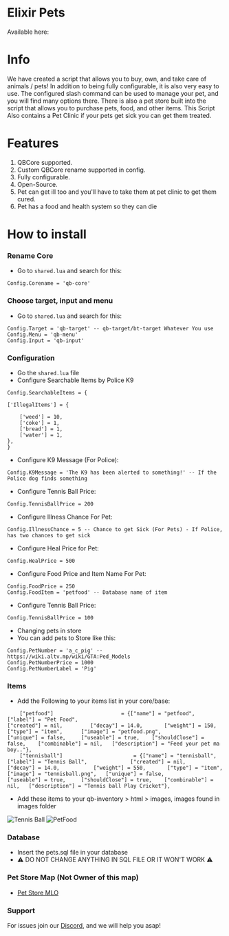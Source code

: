 # Elixir Pets
Available here:

# Info
We have created a script that allows you to buy, own, and take care of animals / pets! In addition to being fully configurable, it is also very easy to use.
The configured slash command can be used to manage your pet, and you will find many options there. There is also a pet store built into the script that allows you to purchase pets, food, and other items. This Script Also contains a Pet Clinic if your pets get sick you can get them treated.

# Features
1. QBCore supported.
2. Custom QBCore rename supported in config.
3. Fully configurable.
4. Open-Source.
5. Pet can get ill too and you'll have to take them at pet clinic to get them cured.
6. Pet has a food and health system so they can die

# How to install
### Rename Core
* Go to ``shared.lua`` and search for this:
```
Config.Corename = 'qb-core'
```

### Choose target, input and menu
* Go to ``shared.lua`` and search for this:
```
Config.Target = 'qb-target' -- qb-target/bt-target Whatever You use
Config.Menu = 'qb-menu'
Config.Input = 'qb-input'
```

### Configuration
* Go the ``shared.lua`` file
* Configure Searchable Items by Police K9
```
Config.SearchableItems = {

['IllegalItems'] = {

	['weed'] = 10,
	['coke'] = 1,
	['bread'] = 1,
	['water'] = 1,
},
}
```
* Configure K9 Message (For Police):
```
Config.K9Message = 'The K9 has been alerted to something!' -- If the Police dog finds something
```
* Configure Tennis Ball Price:
```
Config.TennisBallPrice = 200
```
* Configure Illness Chance For Pet:
```
Config.IllnessChance = 5 -- Chance to get Sick (For Pets) - If Police, has two chances to get sick
```
* Configure Heal Price for Pet:
```
Config.HealPrice = 500
```
* Configure Food Price and Item Name For Pet:
```
Config.FoodPrice = 250
Config.FoodItem = 'petfood' -- Database name of item
```
* Configure Tennis Ball Price:
```
Config.TennisBallPrice = 100
```
* Changing pets in store
* You can add pets to Store like this:
```
Config.PetNumber = 'a_c_pig' --https://wiki.altv.mp/wiki/GTA:Ped_Models
Config.PetNumberPrice = 1000
Config.PetNumberLabel = 'Pig'
```

### Items
* Add the Following to your items list in your core/base:
```
	["petfood"] 					 = {["name"] = "petfood", 				["label"] = "Pet Food", 	     	   						 ["created"] = nil, 		["decay"] = 14.0,		["weight"] = 150, 		["type"] = "item", 		["image"] = "petfood.png", 				["unique"] = false,   	["useable"] = true,    ["shouldClose"] = false,    ["combinable"] = nil,   ["description"] = "Feed your pet ma boy.."},	
	["tennisball"] 			 			 = {["name"] = "tennisball", 			["label"] = "Tennis Ball", 				["created"] = nil, 		["decay"] = 14.0, 			["weight"] = 550, 		["type"] = "item", 		["image"] = "tennisball.png", 	["unique"] = false, 					["useable"] = true, 	["shouldClose"] = true,	   ["combinable"] = nil,   ["description"] = "Tennis ball Play Cricket"},
```
* Add these items to your qb-inventory > html > images, images found in images folder

![Tennis Ball](https://cdn.discordapp.com/attachments/627417439566561290/1064592747522183198/tennisball.png) 
![PetFood](https://cdn.discordapp.com/attachments/627417439566561290/1064592747790610522/petfood.png)

### Database
* Insert the pets.sql file in your database
* ⚠️ DO NOT CHANGE ANYTHING IN SQL FILE OR IT WON'T WORK ⚠️

### Pet Store Map (Not Owner of this map)
* [Pet Store MLO](https://nl.gta5-mods.com/maps/mlo-pet-shop)

### Support
For issues join our [Discord](https://discord.gg/JMTPdBV), and we will help you asap!
